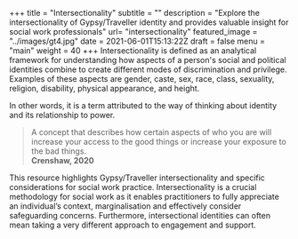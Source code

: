 +++
title = "Intersectionality"
subtitle = ""
description = "Explore the intersectionality of Gypsy/Traveller identity and provides valuable insight for social work professionals"
url= "intersectionality"
featured_image =  "../images/gt4.jpg"
date = 2021-06-01T15:13:22Z
draft = false
menu = "main"
weight = 40
+++
Intersectionality is defined as an analytical framework for understanding how aspects of a person's social and political identities combine to create different modes of discrimination and privilege. Examples of these aspects are gender, caste, sex, race, class, sexuality, religion, disability, physical appearance, and height.

In other words, it is a term attributed to the way of thinking about identity and its relationship to power.

> A concept that describes how certain aspects of who you are will increase your access to the good things or increase your exposure to the bad things.  
**Crenshaw, 2020**

This resource highlights Gypsy/Traveller intersectionality and specific considerations for social work practice. Intersectionality is a crucial methodology for social work as it enables practitioners to fully appreciate an individual’s context, marginalisation and effectively consider safeguarding concerns. Furthermore, intersectional identities can often mean taking a very different approach to engagement and support.
